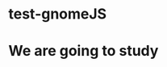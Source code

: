 test-gnomeJS
========================================
  We are going to study
========================================
